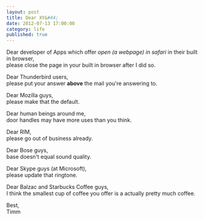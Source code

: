 ```yaml
---
layout: post
title: Dear XY&#44;
date: 2012-07-13 17:00:00
category: life
published: true
---
```


Dear developer of Apps which offer *open (a webpage) in safari* in their built in browser,  
please close the page in your built in browser after I did so.

Dear Thunderbird users,  
please put your answer **above** the mail you're answering to.

Dear Mozilla guys,  
please make that the default.

Dear human beings around me,  
door handles may have more uses than you think.

Dear RIM,  
please go out of business already.

Dear Bose guys,  
base doesn't equal sound quality.

Dear Skype guys (at Microsoft),  
please update that ringtone.

Dear Balzac and Starbucks Coffee guys,  
I think the smallest cup of coffee you offer is a actually pretty much coffee.

Best,  
Timm